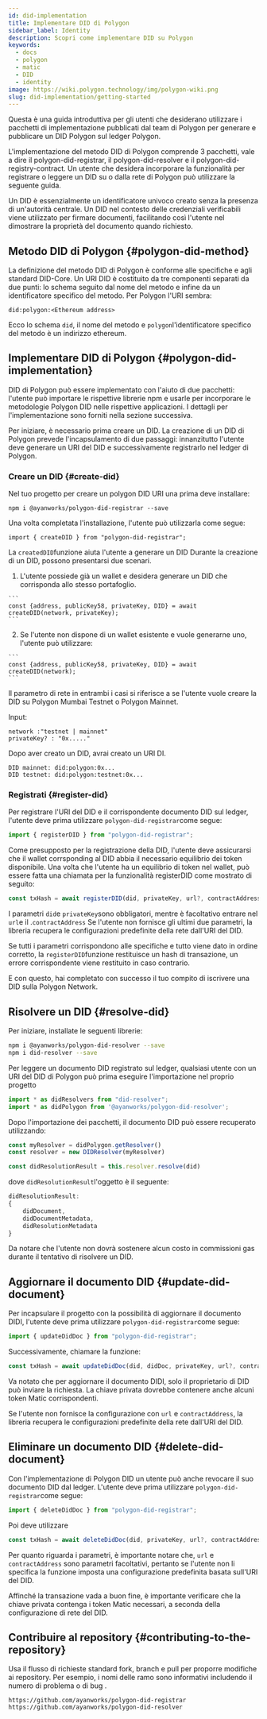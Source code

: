 ```yaml
---
id: did-implementation
title: Implementare DID di Polygon
sidebar_label: Identity
description: Scopri come implementare DID su Polygon
keywords:
  - docs
  - polygon
  - matic
  - DID
  - identity
image: https://wiki.polygon.technology/img/polygon-wiki.png
slug: did-implementation/getting-started
---
```


Questa è una guida introduttiva per gli utenti che desiderano utilizzare i pacchetti di implementazione pubblicati dal team di Polygon per generare e pubblicare un DID Polygon sul ledger Polygon.

L'implementazione del metodo DID di Polygon comprende 3 pacchetti, vale a dire il polygon-did-registrar, il polygon-did-resolver e il polygon-did-registry-contract. Un utente che desidera incorporare la funzionalità per registrare o leggere un DID su o dalla rete di Polygon può utilizzare la seguente guida.

Un DID è essenzialmente un identificatore univoco creato senza la presenza di un'autorità centrale.  Un DID nel contesto delle credenziali verificabili viene utilizzato per firmare documenti, facilitando così l'utente nel dimostrare la proprietà del documento quando richiesto.

## Metodo DID di Polygon {#polygon-did-method}

La definizione del metodo DID di Polygon è conforme alle specifiche e agli standard DID-Core. Un URI DID è costituito da tre componenti separati da due punti: lo schema seguito dal nome del metodo e infine da un identificatore specifico del metodo. Per Polygon l'URI sembra:

```
did:polygon:<Ethereum address>
```

Ecco lo schema `did`, il nome del metodo e `polygon`l'identificatore specifico del metodo è un indirizzo ethereum.

## Implementare DID di Polygon {#polygon-did-implementation}

DID di Polygon può essere implementato con l'aiuto di due pacchetti: l'utente può importare le rispettive librerie npm e usarle per incorporare le metodologie Polygon DID nelle rispettive applicazioni. I dettagli per l'implementazione sono forniti nella sezione successiva.

Per iniziare, è necessario prima creare un DID. La creazione di un DID di Polygon prevede l'incapsulamento di due passaggi: innanzitutto l'utente deve generare un URI del DID e successivamente registrarlo nel ledger di Polygon.

### Creare un DID {#create-did}

Nel tuo progetto per creare un polygon DID URI una prima deve installare:

```
npm i @ayanworks/polygon-did-registrar --save
```

Una volta completata l'installazione, l'utente può utilizzarla come segue:

```
import { createDID } from "polygon-did-registrar";
```

La `createdDID`funzione aiuta l'utente a generare un DID Durante la creazione di un DID, possono presentarsi due scenari.

  1. L'utente possiede già un wallet e desidera generare un DID che corrisponda allo stesso portafoglio.

    ```
    const {address, publicKey58, privateKey, DID} = await createDID(network, privateKey);
    ```

  2. Se l'utente non dispone di un wallet esistente e vuole generarne uno, l'utente può utilizzare:

    ```
    const {address, publicKey58, privateKey, DID} = await createDID(network);
    ```

Il parametro di rete in entrambi i casi si riferisce a se l'utente vuole creare la DID su Polygon Mumbai Testnet o Polygon Mainnet.

Input:

```
network :"testnet | mainnet"
privateKey? : "0x....."
```

Dopo aver creato un DID, avrai creato un URI DI.

```
DID mainnet: did:polygon:0x...
DID testnet: did:polygon:testnet:0x...
```

### Registrati {#register-did}

Per registrare l'URI del DID e il corrispondente documento DID sul ledger, l'utente deve prima utilizzare `polygon-did-registrar`come segue:

```js
import { registerDID } from "polygon-did-registrar";
```

Come presupposto per la registrazione della DID, l'utente deve assicurarsi che il wallet corrsponding al DID abbia il necessario equilibrio dei token disponibile. Una volta che l'utente ha un equilibrio di token nel wallet, può essere fatta una chiamata per la funzionalità registerDID come mostrato di seguito:

```js
const txHash = await registerDID(did, privateKey, url?, contractAddress?);
```

I parametri `did`e `privateKey`sono obbligatori, mentre è facoltativo entrare nel `url`e il .`contractAddress` Se l'utente non fornisce gli ultimi due parametri, la libreria recupera le configurazioni predefinite della rete dall'URI del DID.

Se tutti i parametri corrispondono alle specifiche e tutto viene dato in ordine corretto, la `registerDID`funzione restituisce un hash di transazione, un errore corrispondente viene restituito in caso contrario.

E con questo, hai completato con successo il tuo compito di iscrivere una DID sulla Polygon Network.

## Risolvere un DID {#resolve-did}

Per iniziare, installate le seguenti librerie:

```bash
npm i @ayanworks/polygon-did-resolver --save
npm i did-resolver --save
```

Per leggere un documento DID registrato sul ledger, qualsiasi utente con un URI del DID di Polygon può prima eseguire l'importazione nel proprio progetto

```js
import * as didResolvers from "did-resolver";
import * as didPolygon from '@ayanworks/polygon-did-resolver';
```

Dopo l'importazione dei pacchetti, il documento DID può essere recuperato utilizzando:

```js
const myResolver = didPolygon.getResolver()
const resolver = new DIDResolver(myResolver)

const didResolutionResult = this.resolver.resolve(did)
```

dove `didResolutionResult`l'oggetto è il seguente:

```js
didResolutionResult:
{
    didDocument,
    didDocumentMetadata,
    didResolutionMetadata
}
```

Da notare che l'utente non dovrà sostenere alcun costo in commissioni gas durante il tentativo di risolvere un DID.

## Aggiornare il documento DID {#update-did-document}

Per incapsulare il progetto con la possibilità di aggiornare il documento DIDI, l'utente deve prima utilizzare `polygon-did-registrar`come segue:

```js
import { updateDidDoc } from "polygon-did-registrar";
```

Successivamente, chiamare la funzione:

```js
const txHash = await updateDidDoc(did, didDoc, privateKey, url?, contractAddress?);
```

Va notato che per aggiornare il documento DIDI, solo il proprietario di DID può inviare la richiesta. La chiave privata dovrebbe contenere anche alcuni token Matic corrispondenti.

Se l'utente non fornisce la configurazione con `url` e `contractAddress`, la libreria recupera le configurazioni predefinite della rete dall'URI del DID.

## Eliminare un documento DID {#delete-did-document}

Con l'implementazione di Polygon DID un utente può anche revocare il suo documento DID dal ledger. L'utente deve prima utilizzare `polygon-did-registrar`come segue:

```js
import { deleteDidDoc } from "polygon-did-registrar";
```

Poi deve utilizzare

```js
const txHash = await deleteDidDoc(did, privateKey, url?, contractAddress?);
```

Per quanto riguarda i parametri, è importante notare che, `url` e `contractAddress` sono parametri facoltativi, pertanto se l'utente non li specifica la funzione imposta una configurazione predefinita basata sull'URI del DID.

Affinché la transazione vada a buon fine, è importante verificare che la chiave privata contenga i token Matic necessari, a seconda della configurazione di rete del DID.

## Contribuire al repository {#contributing-to-the-repository}

Usa il flusso di richieste standard fork, branch e pull per proporre modifiche ai repository. Per esempio, i nomi delle ramo sono informativi includendo il numero di problema o di bug .

```
https://github.com/ayanworks/polygon-did-registrar
https://github.com/ayanworks/polygon-did-resolver
```
